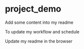 # project_demo


Add some content into my readme



To update my workflow and schedule


Update my readme in the browser
